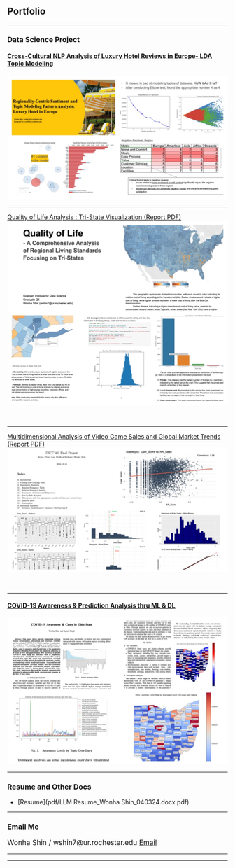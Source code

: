 ## Portfolio

---

### Data Science Project

#### [Cross-Cultural NLP Analysis of Luxury Hotel Reviews in Europe- LDA Topic Modeling](/nlp_hotel_review.md)
<img src="images/HRA.JPG?raw=true"/>

<br>

---
[Quality of Life Analysis : Tri-State Visualization (Report PDF)](/pdf/Quality_of_Life_Analysis.pdf)
<img src="images/QOL.JPG?raw=true"/>

<br>

---
[Multidimensional Analysis of Video Game Sales and Global Market Trends (Report PDF)](/pdf/Stats_Project_Final.pdf)
<img src="images/stat.JPG?raw=true"/>

<br>

---

#### [COVID-19 Awareness & Prediction Analysis thru ML & DL ](/covid19_ohio_awareness.md)
<img src="images/OHIO.JPG?raw=true"/>

<br>

---

### Resume and Other Docs

- [Resume](pdf/LLM Resume_Wonha Shin_040324.docx.pdf)
<!-- - [Project 2 Title](http://example.com/) -->
<!-- - [Project 3 Title](http://example.com/) -->
<!-- - [Project 4 Title](http://example.com/) -->
<!-- - [Project 5 Title](http://example.com/) -->

---


### Email Me

<p style="font-size:16px"> Wonha Shin / wshin7@ur.rochester.edu <a href="mailto:wshin7@ur.rochester.edu">Email</a></p>
<!-- Remove above link if you don't want to attibute -->

---

<!--### Email Me -->

<!--<p style="font-size:12px">Wonha Shin / Data Science Master @ University Rochester <a href="mailto:wshin7@ur.rochester.edu">Email</a></p> -->
<!-- Remove above link if you don't want to attibute -->

---
